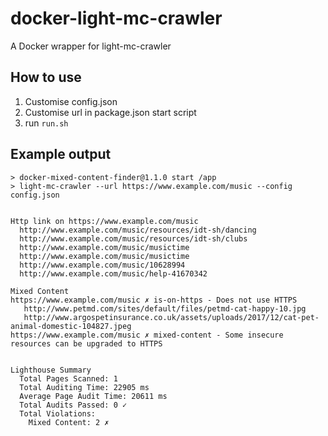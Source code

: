 # docker-light-mc-crawler
A Docker wrapper for light-mc-crawler

## How to use
1) Customise config.json
2) Customise url in package.json start script
3) run `run.sh`

## Example output

```
> docker-mixed-content-finder@1.1.0 start /app
> light-mc-crawler --url https://www.example.com/music --config config.json


Http link on https://www.example.com/music
  http://www.example.com/music/resources/idt-sh/dancing
  http://www.example.com/music/resources/idt-sh/clubs
  http://www.example.com/music/musictime
  http://www.example.com/music/musictime
  http://www.example.com/music/10628994
  http://www.example.com/music/help-41670342

Mixed Content
https://www.example.com/music ✗ is-on-https - Does not use HTTPS
   http://www.petmd.com/sites/default/files/petmd-cat-happy-10.jpg
   http://www.argospetinsurance.co.uk/assets/uploads/2017/12/cat-pet-animal-domestic-104827.jpeg
https://www.example.com/music ✗ mixed-content - Some insecure resources can be upgraded to HTTPS


Lighthouse Summary
  Total Pages Scanned: 1
  Total Auditing Time: 22905 ms
  Average Page Audit Time: 20611 ms
  Total Audits Passed: 0 ✓
  Total Violations:
    Mixed Content: 2 ✗

